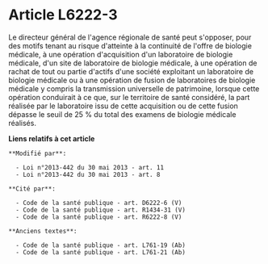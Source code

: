 # Article L6222-3

Le directeur général de l'agence régionale de santé peut s'opposer, pour des motifs tenant au risque d'atteinte à la
continuité de l'offre de biologie médicale, à une opération d'acquisition d'un laboratoire de biologie médicale, d'un site de
laboratoire de biologie médicale, à une opération de rachat de tout ou partie d'actifs d'une société exploitant un
laboratoire de biologie médicale ou à une opération de fusion de laboratoires de biologie médicale y compris la transmission
universelle de patrimoine, lorsque cette opération conduirait à ce que, sur le territoire de santé considéré, la part
réalisée par le laboratoire issu de cette acquisition ou de cette fusion dépasse le seuil de 25 % du total des examens de
biologie médicale réalisés.

**Liens relatifs à cet article**

	**Modifié par**:

	  - Loi n°2013-442 du 30 mai 2013 - art. 11
	  - Loi n°2013-442 du 30 mai 2013 - art. 8

	**Cité par**:

	  - Code de la santé publique - art. D6222-6 (V)
	  - Code de la santé publique - art. R1434-31 (V)
	  - Code de la santé publique - art. R6222-8 (V)

	**Anciens textes**:

	  - Code de la santé publique - art. L761-19 (Ab)
	  - Code de la santé publique - art. L761-21 (Ab)

